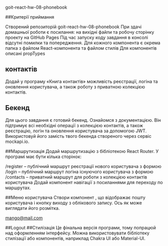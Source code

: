 goit-react-hw-08-phonebook

##Критерії приймання

Створений репозиторій goit-react-hw-08-phonebook
При здачі домашньої роботи є посилання: на вихідні файли та робочу сторінку проекту на GitHub Pages
Під час запуску коду завдання в консолі відсутні помилки та попередження.
Для кожного компонента є окрема папка з файлом React-компонента та файлом стилів
Для компонентів описані propTypes

## контактів
Додай у програму «Книга контактів» можливість реєстрації, логіна та оновлення користувача, а також роботу з приватною колекцією контактів.

## Бекенд
Для цього завдання є готовий бекенд. Ознайомся з документацією. Він підтримує всі необхідні операції з колекцією контактів, а також реєстрацію, логін та оновлення користувача за допомогою JWT. Використовуй його замість твого бекенда створеного через сервіс mockapi.io.

##Маршрутизація
Додай маршрутизацію з бібліотекою React Router. У програмі має бути кілька сторінок:

/register – публічний маршрут реєстрації нового користувача з формою
/login – публічний маршрут логіна існуючого користувача з формою
/contacts – приватний маршрут для роботи з колекцією контактів користувача
Додай компонент навігації <Navigation> з посиланнями для переходу по маршрутах.

##Меню користувача
Створи компонент <UserMenu>, що відображає пошту користувача і кнопку виходу з облікового запису. Ось як може виглядати його розмітка.

mango@mail.com

##Logout
##Стилізація
Це фінальна версія програми, тому попрацюй над оформленням інтерфейсу. Можна використовувати бібліотеку стилізації або компонентів, наприклад Chakra UI або Material-UI.

